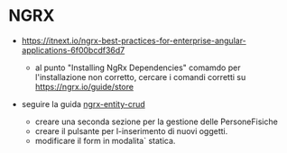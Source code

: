 # NGRX
- https://itnext.io/ngrx-best-practices-for-enterprise-angular-applications-6f00bcdf36d7
    - al punto "Installing NgRx Dependencies" comamdo per l'installazione non corretto, cercare i comandi corretti su https://ngrx.io/guide/store
    
- seguire la guida [ngrx-entity-crud](https://www.npmjs.com/package/ngrx-entity-crud)
    - creare una seconda sezione per la gestione delle PersoneFisiche
    - creare il pulsante per l-inserimento di nuovi oggetti.
    - modificare il form in modalita` statica.
